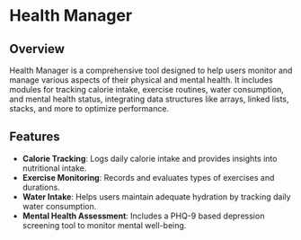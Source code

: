 # Health Manager

## Overview
Health Manager is a comprehensive tool designed to help users monitor and manage various aspects of their physical and mental health. It includes modules for tracking calorie intake, exercise routines, water consumption, and mental health status, integrating data structures like arrays, linked lists, stacks, and more to optimize performance.

## Features
- **Calorie Tracking**: Logs daily calorie intake and provides insights into nutritional intake.
- **Exercise Monitoring**: Records and evaluates types of exercises and durations.
- **Water Intake**: Helps users maintain adequate hydration by tracking daily water consumption.
- **Mental Health Assessment**: Includes a PHQ-9 based depression screening tool to monitor mental well-being.

